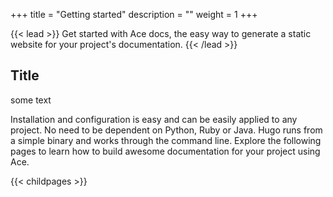 +++
title = "Getting started"
description = ""
weight = 1
+++

{{< lead >}}
Get started with Ace docs, the easy way to generate a static website for your project's documentation. 
{{< /lead >}}

## Title
some text

Installation and configuration is easy and can be easily applied to any project. No need to be dependent on Python, Ruby or Java. Hugo runs from a simple binary and works through the command line.
Explore the following pages to learn how to build awesome documentation for your project using Ace.

{{< childpages >}}